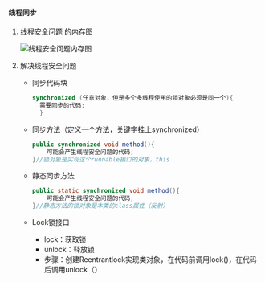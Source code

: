 #### 线程同步

1. 线程安全问题 的内存图

   ![线程安全问题内存图](D:\HH_STUDY-test\基础知识加强版\07异常\线程同步.assets\线程安全问题内存图.PNG)
2. 解决线程安全问题

   - 同步代码块

     ```java
     synchronized (任意对象，但是多个多线程使用的锁对象必须是同一个){
       需要同步的代码;
       }
     ```

   - 同步方法（定义一个方法，关键字挂上synchronized）

     ```java
     public synchronized void method(){
     	 可能会产生线程安全问题的代码;
     }//锁对象是实现这个runnable接口的对象，this
     ```

   - 静态同步方法

     ```java
     public static synchronized void method(){
     	 可能会产生线程安全问题的代码;
     }//静态方法的锁对象是本类的class属性（反射）
     ```

   - Lock锁接口

     - lock：获取锁
     - unlock：释放锁
     - 步骤：创建Reentrantlock实现类对象，在代码前调用lock()，在代码后调用unlock（）
